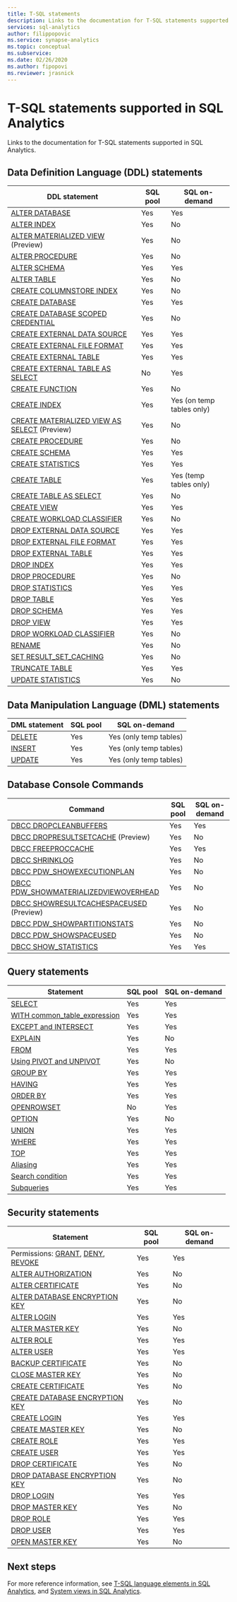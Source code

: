 ```yaml
---
title: T-SQL statements
description: Links to the documentation for T-SQL statements supported in SQL Analytics.
services: sql-analytics
author: filippopovic
ms.service: synapse-analytics
ms.topic: conceptual
ms.subservice:
ms.date: 02/26/2020
ms.author: fipopovi
ms.reviewer: jrasnick
---
```



# T-SQL statements supported in SQL Analytics
Links to the documentation for T-SQL statements supported in SQL Analytics.

## Data Definition Language (DDL) statements

| DDL statement | SQL pool | SQL on-demand |
| ---- | ---- | ---- |
| [ALTER DATABASE](https://msdn.microsoft.com/library/mt204042.aspx) | Yes      | Yes           |
| [ALTER INDEX](https://msdn.microsoft.com/library/ms188388.aspx) | Yes      | No          |
| [ALTER MATERIALIZED VIEW](/sql/t-sql/statements/alter-materialized-view-transact-sql?view=azure-sqldw-latest) (Preview)  | Yes      | No          |
| [ALTER PROCEDURE](https://msdn.microsoft.com/library/ms189762.aspx) | Yes      | No          |
| [ALTER SCHEMA](https://msdn.microsoft.com/library/ms173423.aspx) | Yes      | Yes           |
| [ALTER TABLE](https://msdn.microsoft.com/library/ms190273.aspx) | Yes      | No          |
| [CREATE COLUMNSTORE INDEX](https://msdn.microsoft.com/library/gg492153.aspx) | Yes      | No          |
| [CREATE DATABASE](https://msdn.microsoft.com/library/mt204021.aspx) | Yes      | Yes           |
| [CREATE DATABASE SCOPED CREDENTIAL](https://msdn.microsoft.com/library/mt270260.aspx) | Yes      | No          |
| [CREATE EXTERNAL DATA SOURCE](https://msdn.microsoft.com/library/dn935022.aspx) | Yes      | Yes           |
| [CREATE EXTERNAL FILE FORMAT](https://msdn.microsoft.com/library/dn935026.aspx) | Yes      | Yes           |
| [CREATE EXTERNAL TABLE](https://msdn.microsoft.com/library/dn935021.aspx) | Yes      | Yes           |
| [CREATE EXTERNAL TABLE AS SELECT](../synapse-analytics/sql-analytics/development-tables-cetas.md) | No | Yes |
| [CREATE FUNCTION](https://msdn.microsoft.com/library/mt203952.aspx) | Yes      | No          |
| [CREATE INDEX](https://msdn.microsoft.com/library/ms188783.aspx) | Yes      | Yes (on temp tables only) |
| [CREATE MATERIALIZED VIEW AS SELECT](/sql/t-sql/statements/create-materialized-view-as-select-transact-sql?view=azure-sqldw-latest) (Preview)  | Yes      | No          |
| [CREATE PROCEDURE](https://msdn.microsoft.com/library/ms187926.aspx) | Yes      | No          |
| [CREATE SCHEMA](https://msdn.microsoft.com/library/ms189462.aspx) | Yes      | Yes           |
| [CREATE STATISTICS](https://msdn.microsoft.com/library/ms188038.aspx) | Yes      | Yes           |
| [CREATE TABLE](https://msdn.microsoft.com/library/mt203953.aspx) | Yes      | Yes (temp tables only) |
| [CREATE TABLE AS SELECT](https://msdn.microsoft.com/library/mt204041.aspx) | Yes      | No          |
| [CREATE VIEW](https://msdn.microsoft.com/library/ms187956.aspx) | Yes      | Yes           |
| [CREATE WORKLOAD CLASSIFIER](/sql/t-sql/statements/create-workload-classifier-transact-sql) | Yes      | No          |
| [DROP EXTERNAL DATA SOURCE](https://msdn.microsoft.com/library/mt146367.aspx) | Yes      | Yes           |
| [DROP EXTERNAL FILE FORMAT](https://msdn.microsoft.com/library/mt146379.aspx) | Yes      | Yes           |
| [DROP EXTERNAL TABLE](https://msdn.microsoft.com/library/mt130698.aspx) | Yes      | Yes           |
| [DROP INDEX](https://msdn.microsoft.com/library/ms176118.aspx) | Yes      | Yes           |
| [DROP PROCEDURE](https://msdn.microsoft.com/library/ms174969.aspx) | Yes      | No          |
| [DROP STATISTICS](https://msdn.microsoft.com/library/ms175075.aspx) | Yes      | Yes           |
| [DROP TABLE](https://msdn.microsoft.com/library/ms173790.aspx) | Yes      | Yes           |
| [DROP SCHEMA](https://msdn.microsoft.com/library/ms186751.aspx) | Yes      | Yes           |
| [DROP VIEW](https://msdn.microsoft.com/library/ms173492.aspx) | Yes      | Yes           |
| [DROP WORKLOAD CLASSIFIER](/sql/t-sql/statements/drop-workload-classifier-transact-sql) | Yes      | No          |
| [RENAME](https://msdn.microsoft.com/library/mt631611.aspx) | Yes      | No          |
| [SET RESULT_SET_CACHING](/sql/t-sql/statements/set-result-set-caching-transact-sql)  | Yes      | No          |
| [TRUNCATE TABLE](https://msdn.microsoft.com/library/ms177570.aspx) | Yes      | Yes           |
| [UPDATE STATISTICS](https://msdn.microsoft.com/library/ms187348.aspx) | Yes      | No          |



## Data Manipulation Language (DML) statements

| DML statement                                              | SQL pool | SQL on-demand          |
| ---------------------------------------------------------- | -------- | ---------------------- |
| [DELETE](https://msdn.microsoft.com/library/ms189835.aspx) | Yes      | Yes (only temp tables) |
| [INSERT](https://msdn.microsoft.com/library/ms174335.aspx) | Yes      | Yes (only temp tables) |
| [UPDATE](https://msdn.microsoft.com/library/ms177523.aspx) | Yes      | Yes (only temp tables) |



## Database Console Commands

| Command                                                      | SQL pool | SQL on-demand |
| ------------------------------------------------------------ | -------- | ------------- |
| [DBCC DROPCLEANBUFFERS](https://msdn.microsoft.com/library/ms187762.aspx) | Yes      | Yes           |
| [DBCC DROPRESULTSETCACHE](/sql/t-sql/database-console-commands/dbcc-dropresultsetcache-transact-sql?view=azure-sqldw-latest) (Preview) | Yes      | No            |
| [DBCC FREEPROCCACHE](https://msdn.microsoft.com/library/mt204018.aspx) | Yes      | Yes           |
| [DBCC SHRINKLOG](https://msdn.microsoft.com/library/mt204020.aspx) | Yes      | No            |
| [DBCC PDW_SHOWEXECUTIONPLAN](https://msdn.microsoft.com/library/mt204017.aspx) | Yes      | No            |
| [DBCC PDW_SHOWMATERIALIZEDVIEWOVERHEAD](/sql/t-sql/database-console-commands/dbcc-pdw-showmaterializedviewoverhead-transact-sql?view=azure-sqldw-latest) | Yes      | No            |
| [DBCC SHOWRESULTCACHESPACEUSED](/sql/t-sql/database-console-commands/dbcc-showresultcachespaceused-transact-sql) (Preview) | Yes      | No            |
| [DBCC PDW_SHOWPARTITIONSTATS](https://msdn.microsoft.com/library/mt204013.aspx) | Yes      | No            |
| [DBCC PDW_SHOWSPACEUSED](https://msdn.microsoft.com/library/mt204028.aspx) | Yes      | No            |
| [DBCC SHOW_STATISTICS](https://msdn.microsoft.com/library/mt204043.aspx) | Yes      | Yes           |



## Query statements

| Statement                                                    | SQL pool | SQL on-demand |
| ------------------------------------------------------------ | -------- | ------------- |
| [SELECT](https://msdn.microsoft.com/library/ms189499.aspx)   | Yes      | Yes           |
| [WITH common_table_expression](https://msdn.microsoft.com/library/ms175972.aspx) | Yes      | Yes           |
| [EXCEPT and INTERSECT](https://msdn.microsoft.com/library/ms188055.aspx) | Yes      | Yes           |
| [EXPLAIN](https://msdn.microsoft.com/library/mt631615.aspx)  | Yes      | No            |
| [FROM](https://msdn.microsoft.com/library/ms177634.aspx)     | Yes      | Yes           |
| [Using PIVOT and UNPIVOT](https://msdn.microsoft.com/library/ms177410.aspx) | Yes      | No            |
| [GROUP BY](https://msdn.microsoft.com/library/ms177673.aspx) | Yes      | Yes           |
| [HAVING](https://msdn.microsoft.com/library/ms180199.aspx)   | Yes      | Yes           |
| [ORDER BY](https://msdn.microsoft.com/library/ms188385.aspx) | Yes      | Yes           |
| [OPENROWSET](../synapse-analytics/sql-analytics/development-openrowset.md) | No       | Yes           |
| [OPTION](https://msdn.microsoft.com/library/ms190322.aspx)   | Yes      | No            |
| [UNION](https://msdn.microsoft.com/library/ms180026.aspx)    | Yes      | Yes           |
| [WHERE](https://msdn.microsoft.com/library/ms188047.aspx)    | Yes      | Yes           |
| [TOP](https://msdn.microsoft.com/library/ms189463.aspx)      | Yes      | Yes           |
| [Aliasing](https://msdn.microsoft.com/library/mt631614.aspx) | Yes      | Yes           |
| [Search condition](https://msdn.microsoft.com/library/ms173545.aspx) | Yes      | Yes           |
| [Subqueries](https://msdn.microsoft.com/library/mt631613.aspx) | Yes      | Yes           |



## Security statements

| Statement                                                    | SQL pool | SQL on-demand |
| ------------------------------------------------------------ | -------- | ------------- |
| Permissions: [GRANT](https://msdn.microsoft.com/library/ms187965.aspx), [DENY](https://msdn.microsoft.com/library/ms188338.aspx), [REVOKE](https://msdn.microsoft.com/library/ms187728.aspx) | Yes      | Yes           |
| [ALTER AUTHORIZATION](https://msdn.microsoft.com/library/ms187359.aspx) | Yes      | No            |
| [ALTER CERTIFICATE](https://msdn.microsoft.com/library/ms189511.aspx) | Yes      | No            |
| [ALTER DATABASE ENCRYPTION KEY](https://msdn.microsoft.com/library/bb630389.aspx) | Yes      | No            |
| [ALTER LOGIN](https://msdn.microsoft.com/library/ms189828.aspx) | Yes      | Yes           |
| [ALTER MASTER KEY](https://msdn.microsoft.com/library/ms186937.aspx) | Yes      | No            |
| [ALTER ROLE](https://msdn.microsoft.com/library/ms189775.aspx) | Yes      | Yes           |
| [ALTER USER](https://msdn.microsoft.com/library/ms176060.aspx) | Yes      | Yes           |
| [BACKUP CERTIFICATE](https://msdn.microsoft.com/library/ms178578.aspx) | Yes      | No            |
| [CLOSE MASTER KEY](https://msdn.microsoft.com/library/ms188387.aspx) | Yes      | No            |
| [CREATE CERTIFICATE](https://msdn.microsoft.com/library/ms187798.aspx) | Yes      | No            |
| [CREATE DATABASE ENCRYPTION KEY](https://msdn.microsoft.com/library/bb677241.aspx) | Yes      | No            |
| [CREATE LOGIN](https://msdn.microsoft.com/library/ms189751.aspx) | Yes      | Yes           |
| [CREATE MASTER KEY](https://msdn.microsoft.com/library/ms174382.aspx) | Yes      | No            |
| [CREATE ROLE](https://msdn.microsoft.com/library/ms187936.aspx) | Yes      | Yes           |
| [CREATE USER](https://msdn.microsoft.com/library/ms173463.aspx) | Yes      | Yes           |
| [DROP CERTIFICATE](https://msdn.microsoft.com/library/ms179906.aspx) | Yes      | No            |
| [DROP DATABASE ENCRYPTION KEY](https://msdn.microsoft.com/library/bb630256.aspx) | Yes      | No            |
| [DROP LOGIN](https://msdn.microsoft.com/library/ms188012.aspx) | Yes      | Yes           |
| [DROP MASTER KEY](https://msdn.microsoft.com/library/ms180071.aspx) | Yes      | No            |
| [DROP ROLE](https://msdn.microsoft.com/library/ms174988.aspx) | Yes      | Yes           |
| [DROP USER](https://msdn.microsoft.com/library/ms189438.aspx) | Yes      | Yes           |
| [OPEN MASTER KEY](https://msdn.microsoft.com/library/ms174433.aspx) | Yes      | No            |



## Next steps
For more reference information, see [T-SQL language elements in SQL Analytics](sql-data-warehouse-reference-tsql-language-elements.md), and [System views in SQL Analytics](sql-data-warehouse-reference-tsql-system-views.md).
